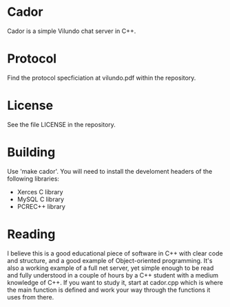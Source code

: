 # Cador
Cador is a simple Vilundo chat server in C++.

# Protocol
Find the protocol specficiation at vilundo.pdf within the repository.

# License
See the file LICENSE in the repository.

# Building
Use 'make cador'. You will need to install the develoment headers of the following libraries:

 *    Xerces C library
 *    MySQL C library
 *    PCREC++ library

# Reading
I believe this is a good educational piece of software in C++ with clear code and structure, and a good example of Object-oriented programming. It's also a working example of a full net server, yet simple enough to be read and fully understood in a couple of hours by a C++ student with a medium knowledge of C++. If you want to study it, start at cador.cpp which is where the main function is defined and work your way through the functions it uses from there.

